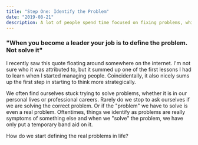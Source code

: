 ```yaml
---
title: "Step One: Identify the Problem"
date: "2019-08-21"
description: A lot of people spend time focused on fixing problems, which is great. But when you are implementing strategic thinking, the first thing you need to do is identify the actual problem.
---
```

### "When you become a leader your job is to define the problem. Not solve it"

I recently saw this quote floating around somewhere on the internet. I'm not sure who it was attributed to, but it summed up one of the first lessons I had to learn when I started managing people. Coincidentally, it also nicely sums up the first step in starting to think more strategically. 

We often find ourselves stuck trying to solve problems, whether it is in our personal lives or professional careers. Rarely do we stop to ask ourselves if we are solving the correct problem. Or if the "problem" we have to solve is even a real problem. Oftentimes, things we identify as problems are really symptoms of something else and when we "solve" the problem, we have only put a temporary band aid on it.

How do we start defining the real problems in life?